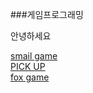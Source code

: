 ###게임프로그래밍

안녕하세요

[smail game](https://github.com/ojingjing/GameProgramming/tree/main/smilegame%E2%98%85)  
[PICK UP](https://github.com/ojingjing/GameProgramming/tree/main/PICK%20UP)  
[fox game](https://github.com/ojingjing/GameProgramming/tree/main/foxgame)  
